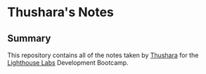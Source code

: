 # Thushara's Notes
## Summary

This repository contains all of the notes taken by [Thushara](https://github.com/ThusharaN2) for the [Lighthouse Labs](https://www.lighthouselabs.ca/) Development Bootcamp.
